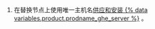1. 在替换节点上使用唯一主机名[供应和安装 {% data variables.product.prodname_ghe_server %}](/enterprise/admin/guides/installation/setting-up-a-github-enterprise-server-instance) 。
